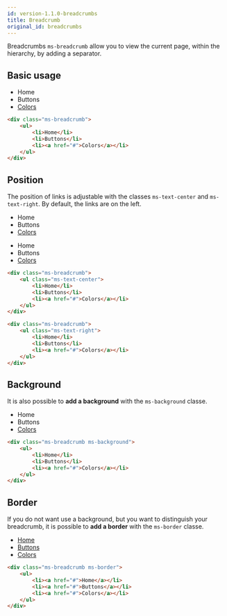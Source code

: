 ```yaml
---
id: version-1.1.0-breadcrumbs
title: Breadcrumb
original_id: breadcrumbs
---
```


Breadcrumbs `ms-breadcrumb` allow you to view the current page, within the hierarchy, by adding a separator.

## Basic usage

<div class="ms-browser">
    <div class="ms-tab-browser">
        <div class="ms_col ms_col--1-of-3">
            <div class="ms-dot red"></div>
            <div class="ms-dot yellow"></div>
            <div class="ms-dot green"></div>
        </div>
    </div>
    <div class="ms-content">
        <div class="ms-breadcrumb">
            <ul>
                <li>Home</li>
                <li>Buttons</li>
                <li><a href="#">Colors</a></li>
            </ul>
        </div>
    </div>
</div>

```html
<div class="ms-breadcrumb">
    <ul>
        <li>Home</li>
        <li>Buttons</li>
        <li><a href="#">Colors</a></li>
    </ul>
</div>
```

## Position

The position of links is adjustable with the classes `ms-text-center` and `ms-text-right`. By default, the links are on the left.

<div class="ms-breadcrumb">
    <ul class="ms-text-center">
        <li>Home</li>
        <li>Buttons</li>
        <li><a href="#">Colors</a></li>
    </ul>
</div>

<div class="ms-breadcrumb">
    <ul class="ms-text-right">
        <li>Home</li>
        <li>Buttons</li>
        <li><a href="#">Colors</a></li>
    </ul>
</div>

```html
<div class="ms-breadcrumb">
    <ul class="ms-text-center">
        <li>Home</li>
        <li>Buttons</li>
        <li><a href="#">Colors</a></li>
    </ul>
</div>

<div class="ms-breadcrumb">
    <ul class="ms-text-right">
        <li>Home</li>
        <li>Buttons</li>
        <li><a href="#">Colors</a></li>
    </ul>
</div>
```

## Background

It is also possible to **add a background** with the `ms-background` classe.

<div class="ms-breadcrumb ms-background">
    <ul>
        <li>Home</li>
        <li>Buttons</li>
        <li><a href="#">Colors</a></li>
    </ul>
</div>

```html
<div class="ms-breadcrumb ms-background">
    <ul>
        <li>Home</li>
        <li>Buttons</li>
        <li><a href="#">Colors</a></li>
    </ul>
</div>
```

## Border

If you do not want use a background, but you want to distinguish your breadcrumb, 
it is possible to **add a border** with the `ms-border` classe.

<div class="ms-breadcrumb ms-border">
    <ul>
        <li><a href="#">Home</a></li>
        <li><a href="#">Buttons</a></li>
        <li><a href="#">Colors</a></li>
    </ul>
</div>

```html
<div class="ms-breadcrumb ms-border">
    <ul>
        <li><a href="#">Home</a></li>
        <li><a href="#">Buttons</a></li>
        <li><a href="#">Colors</a></li>
    </ul>
</div>
```